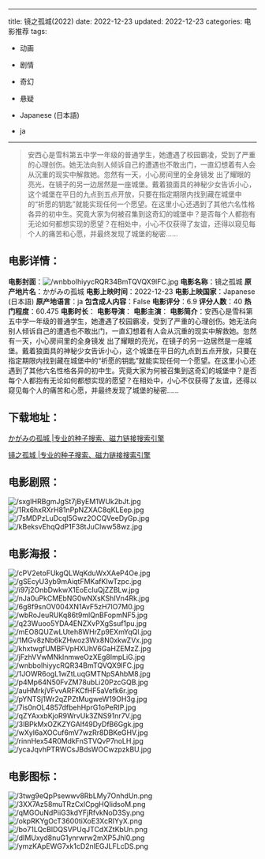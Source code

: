 
---
title: 镜之孤城(2022)
date: 2022-12-23
updated: 2022-12-23
categories: 电影推荐
tags:
- 动画
- 剧情
- 奇幻
- 悬疑

- Japanese (日本語)
- ja
---


> 安西心是雪科第五中学一年级的普通学生，她遭遇了校园霸凌，受到了严重的心理创伤。她无法向别人倾诉自己的遭遇也不敢出门，一直幻想着有人会从沉重的现实中解救她。忽然有一天，小心房间里的全身镜发 出了耀眼的亮光，在镜子的另一边居然是一座城堡。戴着狼面具的神秘少女告诉小心，这个城堡在平日的九点到五点开放，只要在指定期限内找到藏在城堡中的“祈愿的钥匙”就能实现任何一个愿望。在这里小心还遇到了其他六名性格各异的初中生。究竟大家为何被召集到这奇幻的城堡中？是否每个人都抱有无论如何都想实现的愿望？在相处中，小心不仅获得了友谊，还得以窥见每个人的痛苦和心愿，并最终发现了城堡的秘密……

## **电影详情**：

**电影封面**：<img src="https://image.tmdb.org/t/p/w200/wnbboIhiyycRQR34BmTQVQX9lFC.jpg" alt="/wnbboIhiyycRQR34BmTQVQX9lFC.jpg" title="/wnbboIhiyycRQR34BmTQVQX9lFC.jpg">
**电影名称**：镜之孤城
**原产地片名**：かがみの孤城
**电影上映时间**：2022-12-23
**电影上映国家**：Japanese (日本語)
**原产地语言**：ja
**包含成人内容**：False
**电影评分**：6.9
**评分人数**：40
**热门程度**：60.475
**电影时长**：
**电影导演**：
**电影主演**：
**电影简介**：安西心是雪科第五中学一年级的普通学生，她遭遇了校园霸凌，受到了严重的心理创伤。她无法向别人倾诉自己的遭遇也不敢出门，一直幻想着有人会从沉重的现实中解救她。忽然有一天，小心房间里的全身镜发 出了耀眼的亮光，在镜子的另一边居然是一座城堡。戴着狼面具的神秘少女告诉小心，这个城堡在平日的九点到五点开放，只要在指定期限内找到藏在城堡中的“祈愿的钥匙”就能实现任何一个愿望。在这里小心还遇到了其他六名性格各异的初中生。究竟大家为何被召集到这奇幻的城堡中？是否每个人都抱有无论如何都想实现的愿望？在相处中，小心不仅获得了友谊，还得以窥见每个人的痛苦和心愿，并最终发现了城堡的秘密……

## **下载地址**：
[かがみの孤城 |专业的种子搜索、磁力链接搜索引擎](https://movie.amd794.com:2083/?search=%E3%81%8B%E3%81%8C%E3%81%BF%E3%81%AE%E5%AD%A4%E5%9F%8E&ordering=&mode=match_phrase&page_size=10&page=1)

[镜之孤城 |专业的种子搜索、磁力链接搜索引擎](https://movie.amd794.com:2083/?search=%E9%95%9C%E4%B9%8B%E5%AD%A4%E5%9F%8E&ordering=&mode=match_phrase&page_size=10&page=1)
 

## **电影剧照**：
<img src="https://image.tmdb.org/t/p/original/sxgIHRBgmJgSt7jByEM1WUk2bJt.jpg" alt="/sxgIHRBgmJgSt7jByEM1WUk2bJt.jpg" title="/sxgIHRBgmJgSt7jByEM1WUk2bJt.jpg"><img src="https://image.tmdb.org/t/p/original/1Rx6hxRXrH81nPpNZXAC8qKLEep.jpg" alt="/1Rx6hxRXrH81nPpNZXAC8qKLEep.jpg" title="/1Rx6hxRXrH81nPpNZXAC8qKLEep.jpg"><img src="https://image.tmdb.org/t/p/original/7sMDPzLuDcql5Gwz2OCQVeeDyGp.jpg" alt="/7sMDPzLuDcql5Gwz2OCQVeeDyGp.jpg" title="/7sMDPzLuDcql5Gwz2OCQVeeDyGp.jpg"><img src="https://image.tmdb.org/t/p/original/kBeksvEhqQdP1F38tJuClww58wz.jpg" alt="/kBeksvEhqQdP1F38tJuClww58wz.jpg" title="/kBeksvEhqQdP1F38tJuClww58wz.jpg">

## **电影海报**：
<img src="https://image.tmdb.org/t/p/original/cPV2etoFUkgQLWqKduWxXAeP4Oe.jpg" alt="/cPV2etoFUkgQLWqKduWxXAeP4Oe.jpg" title="/cPV2etoFUkgQLWqKduWxXAeP4Oe.jpg"><img src="https://image.tmdb.org/t/p/original/gSEcyU3yb9mAiqtFMKafKIwTzpc.jpg" alt="/gSEcyU3yb9mAiqtFMKafKIwTzpc.jpg" title="/gSEcyU3yb9mAiqtFMKafKIwTzpc.jpg"><img src="https://image.tmdb.org/t/p/original/i97j2OnbDwkwX1EoEcIuQjZZBLw.jpg" alt="/i97j2OnbDwkwX1EoEcIuQjZZBLw.jpg" title="/i97j2OnbDwkwX1EoEcIuQjZZBLw.jpg"><img src="https://image.tmdb.org/t/p/original/nJa0uPkCMEbNG0wNXsKShIVn4Rk.jpg" alt="/nJa0uPkCMEbNG0wNXsKShIVn4Rk.jpg" title="/nJa0uPkCMEbNG0wNXsKShIVn4Rk.jpg"><img src="https://image.tmdb.org/t/p/original/6g8f9snOV004XN1AvF5zH7lO7M0.jpg" alt="/6g8f9snOV004XN1AvF5zH7lO7M0.jpg" title="/6g8f9snOV004XN1AvF5zH7lO7M0.jpg"><img src="https://image.tmdb.org/t/p/original/wbRoJeuRUKq86t9mlQnBFopmNF5.jpg" alt="/wbRoJeuRUKq86t9mlQnBFopmNF5.jpg" title="/wbRoJeuRUKq86t9mlQnBFopmNF5.jpg"><img src="https://image.tmdb.org/t/p/original/q23Wuoo5YDA4ENZXvPXgSsuf1pu.jpg" alt="/q23Wuoo5YDA4ENZXvPXgSsuf1pu.jpg" title="/q23Wuoo5YDA4ENZXvPXgSsuf1pu.jpg"><img src="https://image.tmdb.org/t/p/original/mEO8QUZwLUteh8WHrZp9EXmYqQl.jpg" alt="/mEO8QUZwLUteh8WHrZp9EXmYqQl.jpg" title="/mEO8QUZwLUteh8WHrZp9EXmYqQl.jpg"><img src="https://image.tmdb.org/t/p/original/1MGv8zNb6kZHwoz3Wx8N0xkwZVx.jpg" alt="/1MGv8zNb6kZHwoz3Wx8N0xkwZVx.jpg" title="/1MGv8zNb6kZHwoz3Wx8N0xkwZVx.jpg"><img src="https://image.tmdb.org/t/p/original/khxtwgfUMBFVpHXUhV6GaHZEMzZ.jpg" alt="/khxtwgfUMBFVpHXUhV6GaHZEMzZ.jpg" title="/khxtwgfUMBFVpHXUhV6GaHZEMzZ.jpg"><img src="https://image.tmdb.org/t/p/original/jFzhVVwMNkInmweOzXEg8ImpLiG.jpg" alt="/jFzhVVwMNkInmweOzXEg8ImpLiG.jpg" title="/jFzhVVwMNkInmweOzXEg8ImpLiG.jpg"><img src="https://image.tmdb.org/t/p/original/wnbboIhiyycRQR34BmTQVQX9lFC.jpg" alt="/wnbboIhiyycRQR34BmTQVQX9lFC.jpg" title="/wnbboIhiyycRQR34BmTQVQX9lFC.jpg"><img src="https://image.tmdb.org/t/p/original/1JOWR6ogL1wZtLuqGMTNpSAhbM8.jpg" alt="/1JOWR6ogL1wZtLuqGMTNpSAhbM8.jpg" title="/1JOWR6ogL1wZtLuqGMTNpSAhbM8.jpg"><img src="https://image.tmdb.org/t/p/original/p4Mp64N50FvZM78ubLi20PzcGQB.jpg" alt="/p4Mp64N50FvZM78ubLi20PzcGQB.jpg" title="/p4Mp64N50FvZM78ubLi20PzcGQB.jpg"><img src="https://image.tmdb.org/t/p/original/auHMrkjVFvvARFKCfHF5aVefk6r.jpg" alt="/auHMrkjVFvvARFKCfHF5aVefk6r.jpg" title="/auHMrkjVFvvARFKCfHF5aVefk6r.jpg"><img src="https://image.tmdb.org/t/p/original/pYNTSj1Wr2qZPZtMugweW19OH3g.jpg" alt="/pYNTSj1Wr2qZPZtMugweW19OH3g.jpg" title="/pYNTSj1Wr2qZPZtMugweW19OH3g.jpg"><img src="https://image.tmdb.org/t/p/original/7is0nOL4857dfbehHprG1oPeRIP.jpg" alt="/7is0nOL4857dfbehHprG1oPeRIP.jpg" title="/7is0nOL4857dfbehHprG1oPeRIP.jpg"><img src="https://image.tmdb.org/t/p/original/qZYAxxbKjoR9WrvUk3ZNS91nr7V.jpg" alt="/qZYAxxbKjoR9WrvUk3ZNS91nr7V.jpg" title="/qZYAxxbKjoR9WrvUk3ZNS91nr7V.jpg"><img src="https://image.tmdb.org/t/p/original/3IBPkMxOZKZYGAlf49DyDfB6Ggk.jpg" alt="/3IBPkMxOZKZYGAlf49DyDfB6Ggk.jpg" title="/3IBPkMxOZKZYGAlf49DyDfB6Ggk.jpg"><img src="https://image.tmdb.org/t/p/original/wXyl6aXOCuf6mV7wzRr8DBKeGHV.jpg" alt="/wXyl6aXOCuf6mV7wzRr8DBKeGHV.jpg" title="/wXyl6aXOCuf6mV7wzRr8DBKeGHV.jpg"><img src="https://image.tmdb.org/t/p/original/rinnHex54R0MdkFnSTVQvP7noLH.jpg" alt="/rinnHex54R0MdkFnSTVQvP7noLH.jpg" title="/rinnHex54R0MdkFnSTVQvP7noLH.jpg"><img src="https://image.tmdb.org/t/p/original/ycaJqvhPTRWCsJBdsWOCwzpzkBU.jpg" alt="/ycaJqvhPTRWCsJBdsWOCwzpzkBU.jpg" title="/ycaJqvhPTRWCsJBdsWOCwzpzkBU.jpg">

## **电影图标**：
<img src="https://image.tmdb.org/t/p/original/3twg9eQpPsewwv8RbLMy7OnhdUn.png" alt="/3twg9eQpPsewwv8RbLMy7OnhdUn.png" title="/3twg9eQpPsewwv8RbLMy7OnhdUn.png"><img src="https://image.tmdb.org/t/p/original/3XX7Az58muTRzCxlCpgHQIidsoM.png" alt="/3XX7Az58muTRzCxlCpgHQIidsoM.png" title="/3XX7Az58muTRzCxlCpgHQIidsoM.png"><img src="https://image.tmdb.org/t/p/original/qMGOuNdPiiG3kdYFjRfvkNoD3Sy.png" alt="/qMGOuNdPiiG3kdYFjRfvkNoD3Sy.png" title="/qMGOuNdPiiG3kdYFjRfvkNoD3Sy.png"><img src="https://image.tmdb.org/t/p/original/okpRKYgOcT3600tiXoE3XcRIYyX.png" alt="/okpRKYgOcT3600tiXoE3XcRIYyX.png" title="/okpRKYgOcT3600tiXoE3XcRIYyX.png"><img src="https://image.tmdb.org/t/p/original/bo71LQcBlDQSVPUqJTCdXZtKbUn.png" alt="/bo71LQcBlDQSVPUqJTCdXZtKbUn.png" title="/bo71LQcBlDQSVPUqJTCdXZtKbUn.png"><img src="https://image.tmdb.org/t/p/original/dIMUxyd8nuG1ynrwrw2mXP5Jhl0.png" alt="/dIMUxyd8nuG1ynrwrw2mXP5Jhl0.png" title="/dIMUxyd8nuG1ynrwrw2mXP5Jhl0.png"><img src="https://image.tmdb.org/t/p/original/ymzKApEWG7xk1cD2nlEGJLFLcDS.png" alt="/ymzKApEWG7xk1cD2nlEGJLFLcDS.png" title="/ymzKApEWG7xk1cD2nlEGJLFLcDS.png">
